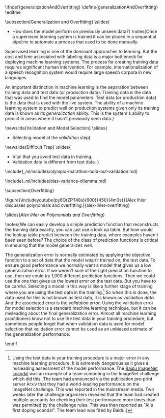 \ifndef{generalizationAndOverfitting}
\define{generalizationAndOverfitting}
\editme

\subsection{Generalization and Overfitting}
\slides{
* How does the model perform on previously unseen data?}
\notes{Once a supervised learning system is trained it can be placed in a sequential pipeline to automate a process that used to be done manually. 

Supervised learning is one of the dominant approaches to learning. But the cost and time associated with labeling data is a major bottleneck for deploying machine learning systems. The process for creating training data requires significant human intervention. For example, internationalization of a speech recognition system would require large speech corpora in new languages. 

An important distinction in machine learning is the separation between training data and test data (or production data). Training data is the data that was used to find the model parameters. Test data (or production data) is the data that is used with the live system. The ability of a machine learning system to predict well on production systems given only its training data is known as its *generalization* ability. This is the system's ability to predict in areas where it hasn't previously seen data.}



\newslide{Validation and Model Selection}
\slides{
* Selecting model at the *validation* step}

\newslide{Difficult Trap}
\slides{
* Vital that you avoid test data in training.
* Validation data is different from test data. }

\include{_ml/includes/olympic-marathon-hold-out-validation.md}

\include{_ml/includes/bias-variance-dilemma.md}

\subsection{Overfitting}

\figure{\includeyoutube{py8QrZPT48s}{600}{450}{4m0s}}{Alex Ihler discusses polynomials and overfitting.}{alex-ihler-overfitting}

\slides{*Alex Ihler on Polynomials and Overfitting*}

\notes{We can easily develop a simple prediction function that reconstructs the training data exactly, you can just use a look up table. But how would the lookup table predict between the training data, where examples haven't been seen before? The choice of the class of prediction functions is critical in ensuring that the model generalizes well. 

The generalization error is normally estimated by applying the objective function to a set of data that the model *wasn't* trained on, the test data. To ensure good performance we normally want a model that gives us a low generalization error. If we weren't sure of the right prediction function to use, then we could try 1,000 different prediction functions. Then we could use the one that gives us the lowest error on the test data. But you have to be careful. Selecting a model in this way is like a further stage of training where you are using the test data in the training.[^trainingtest] So when this is done, the data used for this is not known as test data, it is known as *validation data*. And the associated error is the *validation error*. Using the validation error for model selection is a standard machine learning technique, but it can be misleading about the final generalization error. Almost all machine learning practitioners know not to use the test data in your training procedure, but sometimes people forget that when validation data is used for model selection that validation error cannot be used as an unbiased estimate of the generalization performance.

[^trainingtest]: Using the test data in your training procedure is a major error in any machine learning procedure. It is extremely dangerous as it gives a misleading assessment of the model performance. The [Baidu ImageNet scandal](http://inverseprobability.com/2015/06/04/baidu-on-imagenet) was an example of a team competing in the ImageNet challenge which did this. The team had announced via the publication pre-print server Arxiv that they had a world-leading performance on the ImageNet challenge. This was reported in the mainstream media. Two weeks later the challenge organizers revealed that the team had created multiple accounts for checking their test performance more times than was permitted by the challenge rules. This was then reported as "AI's first doping scandal". The team lead was fired by Baidu.}

\endif
